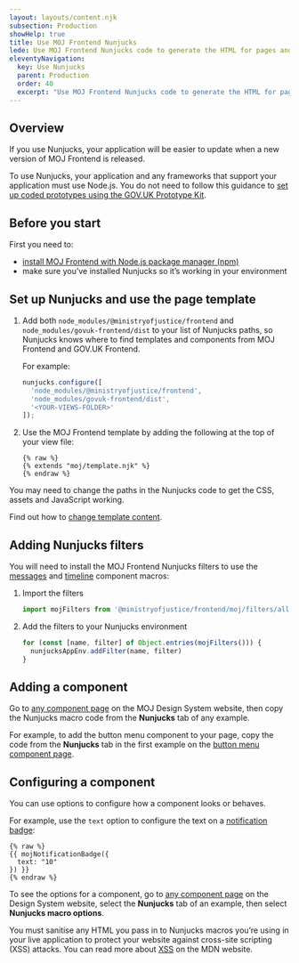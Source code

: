 ```yaml
---
layout: layouts/content.njk
subsection: Production
showHelp: true
title: Use MOJ Frontend Nunjucks
lede: Use MOJ Frontend Nunjucks code to generate the HTML for pages and components. 
eleventyNavigation:
  key: Use Nunjucks
  parent: Production
  order: 40
  excerpt: "Use MOJ Frontend Nunjucks code to generate the HTML for pages and components. You can also change the HTML that’s generated by passing options into the Nunjucks code."
---
```


## Overview

If you use Nunjucks, your application will be easier to update when a new version of MOJ Frontend is released.

To use Nunjucks, your application and any frameworks that support your application must use Node.js. You do not need to follow this guidance to [set up coded prototypes using the GOV.UK Prototype Kit](/prototyping/setting-up-coded-prototypes/).

## Before you start

First you need to:

- [install MOJ Frontend with Node.js package manager (npm)](/production/installing-with-npm/)
- make sure you’ve installed Nunjucks so it’s working in your environment

## Set up Nunjucks and use the page template

1. Add both `node_modules/@ministryofjustice/frontend` and `node_modules/govuk-frontend/dist` to your list of Nunjucks paths, so Nunjucks knows where to find templates and components from MOJ Frontend and GOV.UK Frontend.

   For example:

   ```js
   nunjucks.configure([
     'node_modules/@ministryofjustice/frontend',
     'node_modules/govuk-frontend/dist',
     '<YOUR-VIEWS-FOLDER>'
   ]);
   ```

2. Use the MOJ Frontend template by adding the following at the top of your view file:

   ```njk
   {% raw %}
   {% extends "moj/template.njk" %}
   {% endraw %}
   ```

You may need to change the paths in the Nunjucks code to get the CSS, assets and JavaScript working.

Find out how to [change template content](https://design-system.service.gov.uk/styles/page-template/#changing-template-content).

## Adding Nunjucks filters

You will need to install the MOJ Frontend Nunjucks filters to use the [messages](/components/messages/) and [timeline](/components/timeline/) component macros:

1. Import the filters

   ```mjs
   import mojFilters from '@ministryofjustice/frontend/moj/filters/all.js'
   ```

2. Add the filters to your Nunjucks environment

   ```mjs
   for (const [name, filter] of Object.entries(mojFilters())) {
     nunjucksAppEnv.addFilter(name, filter)
   }
   ```

## Adding a component

Go to [any component page](/components/) on the MOJ Design System website, then copy the Nunjucks macro code from the **Nunjucks** tab of any example.

For example, to add the button menu component to your page, copy the code from the **Nunjucks** tab in the first example on the [button menu component page](/components/button-menu/).

## Configuring a component

You can use options to configure how a component looks or behaves.

For example, use the `text` option to configure the text on a [notification badge](/components/notification-badge/):

```njk
{% raw %}
{{ mojNotificationBadge({
  text: "10"
}) }}
{% endraw %}
```

To see the options for a component, go to [any component page](/components/) on the Design System website, select the **Nunjucks** tab of an example, then select **Nunjucks macro options**.

You must sanitise any HTML you pass in to Nunjucks macros you’re using in your live application to protect your website against cross-site scripting (XSS) attacks. You can read more about [XSS](https://developer.mozilla.org/en-US/docs/Web/Security/Types_of_attacks#Cross-site_scripting_XSS) on the MDN website.

